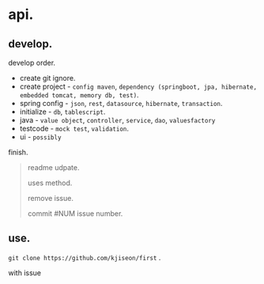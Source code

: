 # api.

## develop.
develop order.
  
* create git ignore.
* create project - `config maven`, `dependency (springboot, jpa, hibernate, embedded tomcat, memory db, test)`.
* spring config - `json`, `rest`, `datasource`, `hibernate`, `transaction`.
* initialize - `db`, `tablescript`.
* java - `value object`, `controller`, `service`, `dao`, `valuesfactory`
* testcode - `mock test`, `validation`.
* ui - `possibly`

finish.

> readme udpate.
>
> uses method.
>
> remove issue.
>
> commit #NUM issue number.
    
   
   
   
 
## use.

`git clone https://github.com/kjiseon/first` .

with issue 
